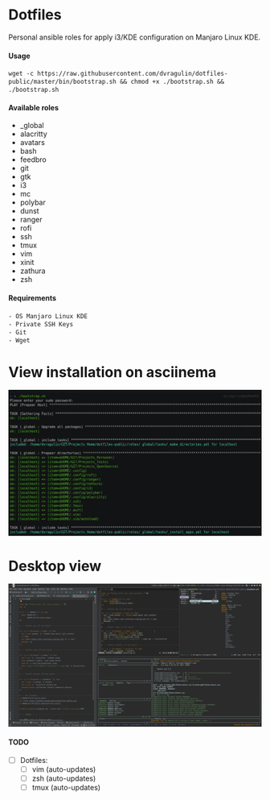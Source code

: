 # Dotfiles

Personal ansible roles for apply i3/KDE configuration on Manjaro Linux KDE.

#### Usage
```
wget -c https://raw.githubusercontent.com/dvragulin/dotfiles-public/master/bin/bootstrap.sh && chmod +x ./bootstrap.sh && ./bootstrap.sh
```
#### Available roles

  - _global
  - alacritty
  - avatars
  - bash
  - feedbro
  - git
  - gtk
  - i3
  - mc
  - polybar
  - dunst
  - ranger
  - rofi
  - ssh
  - tmux
  - vim
  - xinit
  - zathura
  - zsh

#### Requirements

    - OS Manjaro Linux KDE
    - Private SSH Keys
    - Git
    - Wget

# View installation on asciinema
[![Watch the video](./.media/screen_1.png)](https://asciinema.org/a/xixWcDhLGiSiOcNWFpzXshYh6)
# Desktop view
[![](./.media/screen_2.png)](https://raw.githubusercontent.com/dvragulin/dotfiles-public/master/.media/screen_2.png)

#### TODO

- [ ] Dotfiles:
    - [ ] vim  (auto-updates)
    - [ ] zsh  (auto-updates)
    - [ ] tmux (auto-updates)

